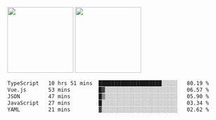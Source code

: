 <img src="https://github-readme-stats.vercel.app/api?username=Dream4ever&count_private=true&show_icons=true&theme=tokyonight" height="150" /> <img src="https://github-readme-stats.vercel.app/api/top-langs/?username=Dream4ever&count_private=true&show_icons=true&theme=tokyonight&langs_count=5&layout=compact" height="150" />

<!--START_SECTION:waka-->

```txt
TypeScript   10 hrs 51 mins  ████████████████████░░░░░   80.19 %
Vue.js       53 mins         █▓░░░░░░░░░░░░░░░░░░░░░░░   06.57 %
JSON         47 mins         █▒░░░░░░░░░░░░░░░░░░░░░░░   05.90 %
JavaScript   27 mins         █░░░░░░░░░░░░░░░░░░░░░░░░   03.34 %
YAML         21 mins         ▓░░░░░░░░░░░░░░░░░░░░░░░░   02.62 %
```

<!--END_SECTION:waka-->
